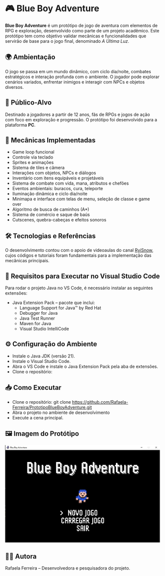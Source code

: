 # 🎮 Blue Boy Adventure

**Blue Boy Adventure** é um protótipo de jogo de aventura com elementos de RPG e exploração, desenvolvido como parte de um projeto acadêmico. Este protótipo tem como objetivo validar mecânicas e funcionalidades que servirão de base para o jogo final, denominado *A Última Luz*.

## 🌍 Ambientação

O jogo se passa em um mundo dinâmico, com ciclo dia/noite, combates estratégicos e interação profunda com o ambiente. O jogador pode explorar cenários variados, enfrentar inimigos e interagir com NPCs e objetos diversos.

## 👥 Público-Alvo

Destinado a jogadores a partir de 12 anos, fãs de RPGs e jogos de ação com foco em exploração e progressão. O protótipo foi desenvolvido para a plataforma **PC**.

## 🧩 Mecânicas Implementadas

- Game loop funcional
- Controle via teclado
- Sprites e animações
- Sistema de tiles e câmera
- Interações com objetos, NPCs e diálogos
- Inventário com itens equipáveis e projetáveis
- Sistema de combate com vida, mana, atributos e chefões
- Eventos ambientais: buracos, cura, teleporte
- Iluminação dinâmica e ciclo dia/noite
- Minimapa e interface com telas de menu, seleção de classe e game over
- Algoritmo de busca de caminhos (A*)
- Sistema de comércio e saque de baús
- Cutscenes, quebra-cabeças e efeitos sonoros

## 🛠️ Tecnologias e Referências

O desenvolvimento contou com o apoio de videoaulas do canal [RyiSnow](https://www.youtube.com/@RyiSnow), cujos códigos e tutoriais foram fundamentais para a implementação das mecânicas principais.

## 🧰 Requisitos para Executar no Visual Studio Code
Para rodar o projeto Java no VS Code, é necessário instalar as seguintes extensões:
- Java Extension Pack – pacote que inclui:
  - Language Support for Java™ by Red Hat
  - Debugger for Java
  - Java Test Runner
  - Maven for Java
  - Visual Studio IntelliCode

## ⚙️ Configuração do Ambiente
- Instale o Java JDK (versão 21).
- Instale o Visual Studio Code.
- Abra o VS Code e instale o Java Extension Pack pela aba de extensões.
- Clone o repositório:

## 📥 Como Executar
- Clone o repositório:
git clone https://github.com/Rafaela-Ferreira/PrototipoBlueBoyAdventure.git
- Abra o projeto no ambiente de desenvolvimento
- Execute a cena principal.

## 🖼️ Imagem do Protótipo

![Tela do jogo Blue Boy Adventure](BlueBoyAdventure.jpg)

## 🧑‍💻 Autora
Rafaela Ferreira – Desenvolvedora e pesquisadora do projeto.



